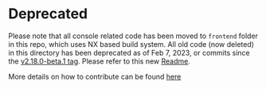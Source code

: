 <!-- prettier-ignore-start -->

# Deprecated
Please note that all console related code has been moved to `frontend` folder in this repo, which uses NX based build system. All old code (now deleted) in this directory has been deprecated as of Feb 7, 2023, or commits since the [v2.18.0-beta.1 tag](https://github.com/hasura/graphql-engine/tree/v2.18.0-beta.1). Please refer to this new [Readme](https://github.com/hasura/graphql-engine/blob/master/frontend/README.md). 

More details on how to contribute can be found [here](https://github.com/hasura/graphql-engine/blob/master/CONTRIBUTING.md)
